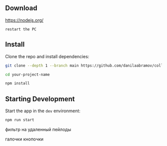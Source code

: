 ## Download

https://nodejs.org/

`restart the PC`

## Install

Clone the repo and install dependencies:

```bash
git clone --depth 1 --branch main https://github.com/danilaabramov/collab-dev your-project-name

cd your-project-name

npm install
```

## Starting Development

Start the app in the `dev` environment:

```bash
npm run start
```

фильтр на удаленный
пейлоды

галочки
кнопочки

